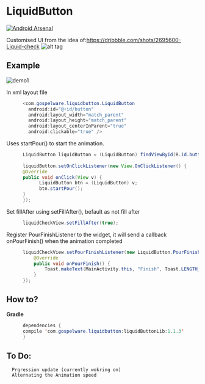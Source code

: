 # LiquidButton
[![Android Arsenal](https://img.shields.io/badge/Android%20Arsenal-LiquidButton-green.svg?style=true)](https://android-arsenal.com/details/1/3800)    

Customised UI from the idea of:https://dribbble.com/shots/2695600-Liquid-check
![alt tag](https://d13yacurqjgara.cloudfront.net/users/330174/screenshots/2695600/comp_2.gif)

## Example

![demo1](https://github.com/yoruriko/LiquidButton/blob/master/demo.gif)

In xml layout file
```java
      <com.gospelware.liquidbutton.LiquidButton
        android:id="@+id/button"
        android:layout_width="match_parent"
        android:layout_height="match_parent"
        android:layout_centerInParent="true"
        android:clickable="true" />
```
Uses startPour() to start the animation.    
```java
      LiquidButton liquidButton = (LiquidButton) findViewById(R.id.button);
  
      liquidButton.setOnClickListener(new View.OnClickListener() {
      @Override
      public void onClick(View v) {
            LiquidButton btn = (LiquidButton) v;
            btn.startPour();
      }
      });
```

Set fillAfter using setFillAfter(), befault as not fill after
```java
      liquidCheckView.setFillAfter(true);
```

  Register PourFinishListener to the widget, it will send a callback onPourFinish() when the animation completed
```java
      liquidCheckView.setPourFinishListener(new LiquidButton.PourFinishListener() {
          @Override
          public void onPourFinish() {
              Toast.makeText(MainActivity.this, "Finish", Toast.LENGTH_SHORT).show();
          }
      });
```
## How to?

**Gradle**        

```java
      dependencies {    
      compile 'com.gospelware.liquidbutton:liquidButtonLib:1.1.3'
      }
```

## To Do:

      Prgression update (currently wokring on)
      Alternating the Animation speed

